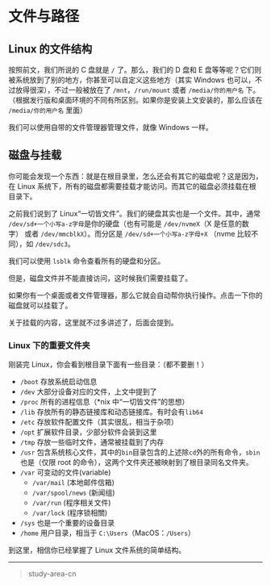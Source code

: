 # 文件与路径

## Linux 的文件结构

按照前文，我们所说的 C 盘就是 `/` 了。那么，我们的 D 盘和 E 盘等等呢？它们则被系统放到了别的地方，你甚至可以自定义这些地方（其实 Windows 也可以，不过放得很深），不过一般被放在了 `/mnt`，`/run/mount` 或者 `/media/你的用户名` 下。（根据发行版和桌面环境的不同有所区别。如果你是安装上文安装的，那么应该在 `/media/你的用户名` 里面）

我们可以使用自带的文件管理器管理文件，就像 Windows 一样。

## 磁盘与挂载

你可能会发现一个东西：就是在根目录里，怎么还会有其它的磁盘呢？这是因为，在 Linux 系统下，所有的磁盘都需要挂载才能访问。而其它的磁盘必须挂载在根目录下。

之前我们说到了 Linux“一切皆文件”。我们的硬盘其实也是一个文件。其中，通常 `/dev/sd+一个小写a-z字母`是你的硬盘（也有可能是 `/dev/nvmeX`（X 是任意的数字） 或者 `/dev/mmcblkX`）。而分区是 `/dev/sd+一个小写a-z字母+X` （nvme 比较不同），如 `/dev/sdc3`。

我们可以使用 `lsblk` 命令查看所有的硬盘和分区。

但是，磁盘文件并不能直接访问，这时候我们需要挂载了。

如果你有一个桌面或者文件管理器，那么它就会自动帮你执行操作。点击一下你的磁盘就可以挂载了。

关于挂载的内容，这里就不过多讲述了，后面会提到。

### Linux 下的重要文件夹

刚装完 Linux，你会看到根目录下面有一些目录：（都不要删！）

- `/boot` 存放系统启动信息
- `/dev` 大部分设备对应的文件，上文中提到了
- `/proc` 所有的进程信息（*nix 中“一切皆文件”的思想）
- `/lib` 存放所有的静态链接库和动态链接库。有时会有`lib64`
- `/etc` 存放软件配置文件（其实很乱，相当于杂项）
- `/opt` 扩展软件目录，少部分软件会装到这里
- `/tmp` 存放一些临时文件，通常被挂载到了内存
- `/usr` 包含系统核心文件，其中的`bin`目录包含的上述除`cd`外的所有命令，`sbin`也是（仅限 root 的命令），这两个文件夹还被映射到了根目录同名文件夹。
- `/var` 可变动的文件(variable)
    - `/var/mail` (本地邮件信箱)
    - `/var/spool/news` (新闻组)
    - `/var/run` (程序相关文件)
    - `/var/lock` (程序锁相關)
- `/sys` 也是一个重要的设备目录
- `/home` 用户目录，相当于 `C:\Users`（MacOS：`/Users`）

到这里，相信你已经掌握了 Linux 文件系统的简单结构。

---

> study-area-cn
